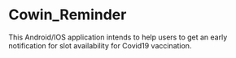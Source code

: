 # Cowin_Reminder
This Android/IOS application intends to help users to get an early notification for slot availability for Covid19 vaccination.
